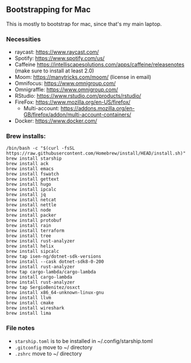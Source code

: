 ## Bootstrapping for Mac

This is mostly to bootstrap for mac, since that's my main laptop.

### Necessities

* raycast: https://www.raycast.com/
* Spotify: https://www.spotify.com/us/
* Caffeine https://intelliscapesolutions.com/apps/caffeine/releasenotes (make sure to install at least 2.0)
* Moom: https://manytricks.com/moom/ (license in email)
* Omnifocus: https://www.omnigroup.com/
* Omnigraffle: https://www.omnigroup.com/
* RStudio: https://www.rstudio.com/products/rstudio/
* FireFox: https://www.mozilla.org/en-US/firefox/
  * Multi-account: https://addons.mozilla.org/en-GB/firefox/addon/multi-account-containers/
* Docker: https://www.docker.com/

### Brew installs:

```
/bin/bash -c "$(curl -fsSL https://raw.githubusercontent.com/Homebrew/install/HEAD/install.sh)"
brew install starship
brew install ack
brew install emacs
brew install fswatch
brew install gettext
brew install hugo
brew install ipcalc
brew install jq
brew install netcat
brew install nettle
brew install node
brew install packer
brew install protobuf
brew install rain
brew install terraform
brew install tree
brew install rust-analyzer
brew install helix
brew install sipcalc
brew tap isen-ng/dotnet-sdk-versions
brew install --cask dotnet-sdk8-0-200
brew install rust-analyzer
brew tap cargo-lambda/cargo-lambda
brew install cargo-lambda
brew install rust-analyzer
brew tap SergioBenitez/osxct
brew install x86_64-unknown-linux-gnu
brew install llvm
brew install cmake
brew install wireshark
brew install lima
```


### File notes

* `starship.toml` is to be installed in ~/.config/starship.toml
* `.gitconfig` move to ~/ directory
* `.zshrc` move to ~/ directory

